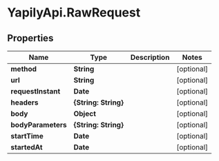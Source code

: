 # YapilyApi.RawRequest

## Properties

Name | Type | Description | Notes
------------ | ------------- | ------------- | -------------
**method** | **String** |  | [optional] 
**url** | **String** |  | [optional] 
**requestInstant** | **Date** |  | [optional] 
**headers** | **{String: String}** |  | [optional] 
**body** | **Object** |  | [optional] 
**bodyParameters** | **{String: String}** |  | [optional] 
**startTime** | **Date** |  | [optional] 
**startedAt** | **Date** |  | [optional] 


